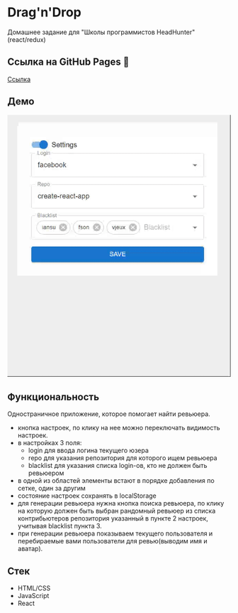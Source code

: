 # Drag'n'Drop

Домашнее задание для "Школы программистов HeadHunter" (react/redux)

## Ссылка на GitHub Pages 🎨

[Ссылка](https://nikita160.github.io/react-hw/)

## Демо

![Demo](demo.gif)

## Функциональность

Одностраничное приложение, которое помогает найти ревьюера.

- кнопка настроек, по клику на нее можно переключать видимость настроек.
- в настройках 3 поля:
  - login для ввода логина текущего юзера
  - repo для указания репозитория для которого ищем ревьюера
  - blacklist для указания списка login-ов, кто не должен быть ревьюером
- в одной из областей элементы встают в порядке добавления по сетке, один за другим
- состояние настроек сохранять в localStorage
- для генерации ревьюера нужна кнопка поиска ревьюера, по клику на которую должен быть выбран рандомный ревьюер из списка контрибьютеров репозитория указанный в пункте 2 настроек, учитывая blacklist пункта 3.
- при генерации ревьюера показываем текущего пользователя и перебираемые вами пользователи для ревью(выводим имя и аватар).

## Стек

- HTML/CSS
- JavaScript
- React
